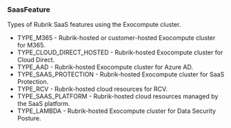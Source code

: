 ### SaasFeature
Types of Rubrik SaaS features using the Exocompute cluster.

- TYPE_M365 - Rubrik-hosted or customer-hosted Exocompute cluster for M365.
- TYPE_CLOUD_DIRECT_HOSTED - Rubrik-hosted Exocompute cluster for Cloud Direct.
- TYPE_AAD - Rubrik-hosted Exocompute cluster for Azure AD.
- TYPE_SAAS_PROTECTION - Rubrik-hosted Exocompute cluster for SaaS Protection.
- TYPE_RCV - Rubrik-hosted cloud resources for RCV.
- TYPE_SAAS_PLATFORM - Rubrik-hosted cloud resources managed by the SaaS platform.
- TYPE_LAMBDA - Rubrik-hosted Exocompute cluster for Data Security Posture.
